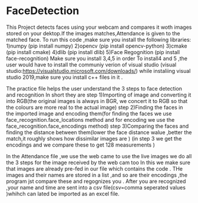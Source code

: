 # FaceDetection

This Project detects faces using your webcam and compares it woth images stored on your dektop.If the images matches,Attendance is given to the matched face.
To run this code ,make sure you install the following libraries:
      1)numpy (pip install numpy)
      2)opencv (pip install opencv-python)
      3)cmake (pip install cmake)
      4)dlib (pip install dlib)
      5)Face Regognition (pip install face-recognition)
Make sure you install 3,4,5 in order
To install4 and 5 ,the user would have to install the communiy verion of visual studio
(visual studio:https://visualstudio.microsoft.com/downloads/)
while instaliing visual studio 2019,make sure you install c++ files in it .


The practice file helps the user understand the 3 steps to face detection and recognition 
In short they are
step 1)Importing of image and converting it into RGB(the original images is always in BGR, we concert it to RGB so that the colours are more real to the actual image)
step 2)Finding the faces in the imported image and encoding them(for finding the faces we use face_recognition.face_locations method and for encoding we use the face_recognition.face_encodings method)
step 3)Comparing the faces and finding the distance between them(lower the face distance walue ,better the match,it roughly shows how dissimilar images are )
       (in step 3 we get the encodings and we compare these to get 128 measurements )
       
In the Attendance file ,we use the web came to use the live images
we do all the 3 steps for the image received by the web cam too
In this we make sure that images are already pre-fed in our file which contains the code .
THe images and their names are stored in a list ,and so are their encodings ,the program jst compare these and regognizes you .
After you are recognized ,your name and time are sent into a csv file(csv=comma seperated values )whihch can lated be imported as an excel file.


